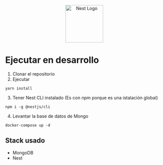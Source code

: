<p align="center">
  <a href="http://nestjs.com/" target="blank"><img src="https://nestjs.com/img/logo-small.svg" width="120" alt="Nest Logo" /></a>
</p>

# Ejecutar en desarrollo

1.  Clonar el repositorio
2. Ejecutar
````
yarn install
````
3. Tener Nest CLI instalado (Es con npm porque es una istalación global)
````
npm i -g @nestjs/cli
````
4. Levantar la base de datos de Mongo
````
docker-compose up -d
````


## Stack usado
* MongoDB
* Nest